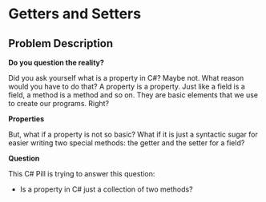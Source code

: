# Getters and Setters

## Problem Description

**Do you question the reality?**

Did you ask yourself what is a property in C#? Maybe not. What reason would you have to do that? A property is a property. Just like a field is a field, a method is a method and so on. They are basic elements that we use to create our programs. Right?

**Properties**

But, what if a property is not so basic? What if it is just a syntactic sugar for easier writing two special methods: the getter and the setter for a field?

**Question**

This C# Pill is trying to answer this question:

- Is a property in C# just a collection of two methods?
